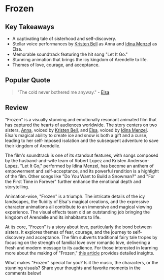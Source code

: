# Frozen

## Key Takeaways
- A captivating tale of sisterhood and self-discovery.
- Stellar voice performances by [Kristen Bell](https://en.wikipedia.org/wiki/Kristen_Bell) as Anna and [Idina Menzel](https://en.wikipedia.org/wiki/Idina_Menzel) as Elsa.
- Memorable soundtrack featuring the hit song "Let It Go."
- Stunning animation that brings the icy kingdom of Arendelle to life.
- Themes of love, courage, and acceptance.

## Popular Quote
> "The cold never bothered me anyway." - [Elsa](https://en.wikipedia.org/wiki/Elsa_(Frozen))

## Review
"Frozen" is a visually stunning and emotionally resonant animated film that has captured the hearts of audiences worldwide. The story centers on two sisters, [Anna](https://en.wikipedia.org/wiki/Anna_(Frozen)), voiced by [Kristen Bell](https://en.wikipedia.org/wiki/Kristen_Bell), and [Elsa](https://en.wikipedia.org/wiki/Elsa_(Frozen)), voiced by [Idina Menzel](https://en.wikipedia.org/wiki/Idina_Menzel). Elsa's magical ability to create ice and snow is both a gift and a curse, leading to her self-imposed isolation and the subsequent adventure to save their kingdom of Arendelle.

The film's soundtrack is one of its standout features, with songs composed by the husband-and-wife team of Robert Lopez and Kristen Anderson-Lopez. "Let It Go," performed by Idina Menzel, has become an anthem of empowerment and self-acceptance, and its powerful rendition is a highlight of the film. Other songs like "Do You Want to Build a Snowman?" and "For the First Time in Forever" further enhance the emotional depth and storytelling.

Animation-wise, "Frozen" is a triumph. The intricate details of the icy landscapes, the fluidity of Elsa's magical creations, and the expressive character animations all contribute to an immersive and magical viewing experience. The visual effects team did an outstanding job bringing the kingdom of Arendelle and its inhabitants to life.

At its core, "Frozen" is a story about love, particularly the bond between sisters. It explores themes of fear, courage, and the journey to self-discovery and acceptance. The film subverts traditional fairy tale tropes by focusing on the strength of familial love over romantic love, delivering a fresh and modern message to its audience. For those interested in learning more about the making of "Frozen," [this article](https://en.wikipedia.org/wiki/Frozen_(2013_film)) provides detailed insights.

What makes "Frozen" special for you? Is it the music, the characters, or the stunning visuals? Share your thoughts and favorite moments in the comments below!
